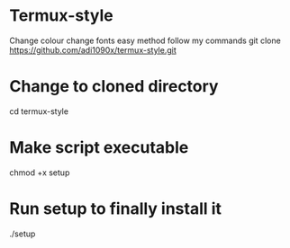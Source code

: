 # Termux-style
Change colour change fonts easy method follow my commands
git clone https://github.com/adi1090x/termux-style.git 
# Change to cloned directory 
cd termux-style 
# Make script executable 
chmod +x setup 
# Run setup to finally install it 
./setup
